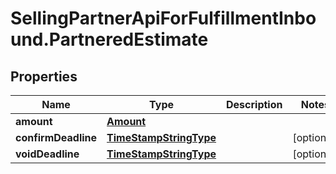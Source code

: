 # SellingPartnerApiForFulfillmentInbound.PartneredEstimate

## Properties
Name | Type | Description | Notes
------------ | ------------- | ------------- | -------------
**amount** | [**Amount**](Amount.md) |  | 
**confirmDeadline** | [**TimeStampStringType**](TimeStampStringType.md) |  | [optional] 
**voidDeadline** | [**TimeStampStringType**](TimeStampStringType.md) |  | [optional] 
